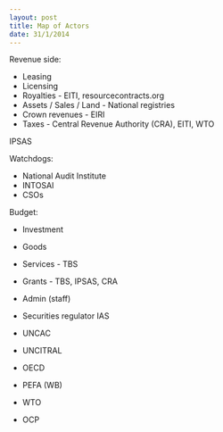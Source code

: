 ```yaml
---
layout: post
title: Map of Actors
date: 31/1/2014
---
```

Revenue side:
* Leasing
* Licensing
* Royalties  - EITI, resourcecontracts.org
* Assets / Sales / Land - National registries
* Crown revenues - EIRI
* Taxes - Central Revenue Authority (CRA), EITI, WTO

IPSAS

Watchdogs:
* National Audit Institute
* INTOSAI
* CSOs

Budget:
* Investment
* Goods
* Services - TBS
* Grants - TBS, IPSAS, CRA
* Admin (staff)

* Securities regulator IAS
* UNCAC
* UNCITRAL
* OECD
* PEFA (WB)
* WTO
* OCP
